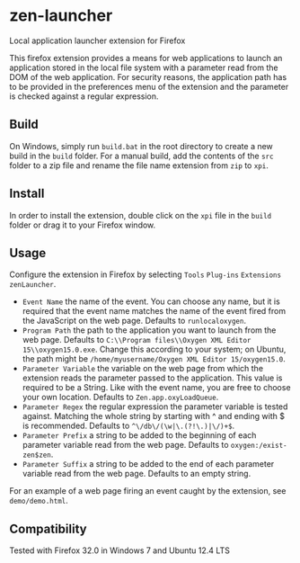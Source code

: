 zen-launcher
============

Local application launcher extension for Firefox

This firefox extension provides a means for web applications to launch an application stored in the local file system with a parameter read from the DOM of the web application. For security reasons, the application path has to be provided in the preferences menu of the extension and the parameter is checked against a regular expression.

Build
-----

On Windows, simply run `build.bat` in the root directory to create a new build in the `build` folder. For a manual build, add the contents of the `src` folder to a zip file and rename the file name extension from `zip` to `xpi`.

Install
-------

In order to install the extension, double click on the `xpi` file in the `build` folder or drag it to your Firefox window.

Usage
-----

Configure the extension in Firefox by selecting `Tools` `Plug-ins` `Extensions` `zenLauncher`.

- `Event Name` the name of the event. You can choose any name, but it is required that the event name matches the name of the event fired from the JavaScript on the web page. Defaults to  `runlocaloxygen`.
- `Program Path` the path to the application you want to launch from the web page. Defaults to `C:\\Program files\\Oxygen XML Editor 15\\oxygen15.0.exe`. Change this according to your system; on Ubuntu, the path might be `/home/myusername/Oxygen XML Editor 15/oxygen15.0`.
- `Parameter Variable` the variable on the web page from which the extension reads the parameter passed to the application. This value is required to be a String. Like with the event name, you are free to choose your own location. Defaults to `Zen.app.oxyLoadQueue`.
- `Parameter Regex` the regular expression the parameter variable is tested against. Matching the whole string by starting with ^ and ending with $ is recommended. Defaults to `^\/db\/(\w|\.(?!\.)|\/)+$`.
- `Parameter Prefix` a string to be added to the beginning of each parameter variable read from the web page. Defaults to `oxygen:/exist-zen$zen`. 
- `Parameter Suffix` a string to be added to the end of each parameter variable read from the web page. Defaults to an empty string.

For an example of a web page firing an event caught by the extension, see `demo/demo.html`.

Compatibility
-------------
Tested with Firefox 32.0 in Windows 7 and Ubuntu 12.4 LTS
